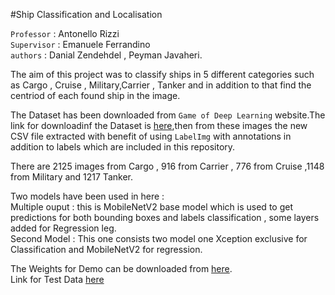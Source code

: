 #Ship Classification and Localisation 


`Professor`  : Antonello Rizzi   
`Supervisor` : Emanuele Ferrandino  
`authors`    : Danial Zendehdel , Peyman Javaheri.  

The aim of this project was to classify ships in 5 different categories such as Cargo , Cruise , Military,Carrier , Tanker and in addition to that find the centriod of each found ship in the image.  


The Dataset has been downloaded from `Game of Deep Learning` website.The link for downloadinf the Dataset is [here](https://drive.google.com/drive/folders/1LJI0l9YI91xK8WGrdl5S-4U-KgMOY-pM?usp=sharing),then from these images the new CSV file extracted with benefit of using `LabelImg` with annotations in addition to labels which are included in this repository.  

There are 2125 images from Cargo , 916 from Carrier , 776 from Cruise ,1148 from Military and 1217 Tanker. 



Two models have been used in here :   
Multiple ouput : this is MobileNetV2 base model which is used to get predictions for both bounding boxes and labels classification , some layers added for Regression leg.  
Second Model : This one consists two model one Xception exclusive for Classification and MobileNetV2 for regression.


The Weights for Demo can be downloaded from [here](https://drive.google.com/drive/folders/1r_rpWPb6CWqYgPlyaUK9CqYv1GbBu3nM?usp=sharing).   
Link for Test Data [here](https://drive.google.com/drive/folders/1BSx8Ozi1P-vKpHDZIPSxMPPx6gD48WrQ?usp=sharing)
